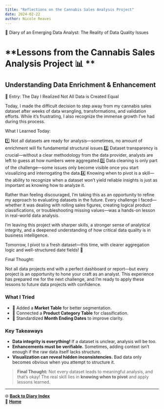 ```yaml
---
title: "Reflections on the Cannabis Sales Analysis Project"
date: 2024-02-22
author: Nicole Reaves
---
```


📖 Diary of an Emerging Data Analyst: The Reality of Data Quality Issues

# **Lessons from the Cannabis Sales Analysis Project 📊 **

## **Understanding Data Enrichment & Enhancement**

📌 Entry: The Day I Realized Not All Data is Created Equal

Today, I made the difficult decision to step away from my cannabis sales dataset after weeks of data wrangling, transformations, and validation efforts. While it’s frustrating, I also recognize the immense growth I’ve had during this process.

What I Learned Today:

1️⃣ Not all datasets are ready for analysis—sometimes, no amount of enrichment will fix fundamental structural issues.2️⃣ Dataset transparency is crucial—without a clear methodology from the data provider, analysts are left to guess at how numbers were aggregated.3️⃣ Data cleaning is only part of the challenge—some issues only become visible once you start visualizing and interrogating the data.4️⃣ Knowing when to pivot is a skill—the ability to recognize when a dataset won’t yield reliable insights is just as important as knowing how to analyze it.

Rather than feeling discouraged, I’m taking this as an opportunity to refine my approach to evaluating datasets in the future. Every challenge I faced—whether it was dealing with rolling sales figures, creating logical product classifications, or troubleshooting missing values—was a hands-on lesson in real-world data analysis.

I’m leaving this project with sharper skills, a stronger sense of analytical integrity, and a deepened understanding of how critical data quality is in business intelligence.

Tomorrow, I pivot to a fresh dataset—this time, with clearer aggregation logic and well-structured date fields! 🚀

Final Thought:

Not all data projects end with a perfect dashboard or report—but every project is an opportunity to hone your craft as an analyst. This experience has prepared me for the next challenge, and I’m ready to apply these lessons to future data projects with confidence.

### **What I Tried**
- 🔹 Added a **Market Table** for better segmentation.
- 🔹 Connected a **Product Category Table** for classification.
- 🔹 Standardized **Month Ending Dates** to improve clarity.

### **Key Takeaways**
-  **Data integrity is everything!** If a dataset is unclear, analysis will be too.
-  **Enhancements must be verifiable.** Sometimes, adding context isn’t enough if the raw data itself lacks structure.
-  **Visualization can reveal hidden inconsistencies.** Bad data only becomes obvious when you attempt to structure it.

> **Final Thought:** Not every dataset leads to meaningful analysis, and that’s okay! The real skill lies in **knowing when to pivot** and apply lessons learned.

---
🌐 **[Back to Diary Index](README.md)**  
🔗 **[Home](../index.html)**
